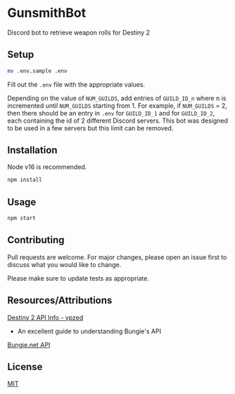 # GunsmithBot

Discord bot to retrieve weapon rolls for Destiny 2

## Setup

```bash
mv .env.sample .env
```

Fill out the `.env` file with the appropriate values.

Depending on the value of `NUM_GUILDS`, add entries of `GUILD_ID_n` where n is incremented until `NUM_GUILDS` starting from 1. For example, if `NUM_GUILDS` = 2, then there should be an entry in `.env` for `GUILD_ID_1` and for `GUILD_ID_2`, each containing the id of 2 different Discord servers. This bot was designed to be used in a few servers but this limit can be removed.

## Installation

Node v16 is recommended.

```bash
npm install
```

## Usage

```bash
npm start
```

## Contributing

Pull requests are welcome. For major changes, please open an issue first to discuss what you would like to change.

Please make sure to update tests as appropriate.

## Resources/Attributions

[Destiny 2 API Info - vpzed](https://github.com/vpzed/Destiny2-API-Info/wiki/)

- An excellent guide to understanding Bungie's API

[Bungie.net API](https://bungie-net.github.io/multi/index.html)

## License

[MIT](./LICENSE)
